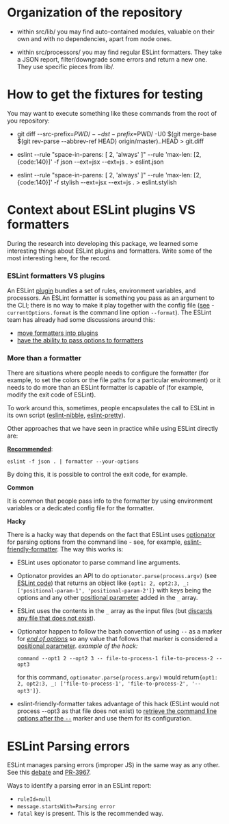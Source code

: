 # Organization of the repository

* within src/lib/ you may find auto-contained modules, valuable on their own and with no dependencies, apart from node ones.

* within src/processors/ you may find regular ESLint formatters. They take a JSON report, filter/downgrade some errors and return a new one. They use specific pieces from lib/.

# How to get the fixtures for testing

You may want to execute something like these commands from the root of you repository:

* git diff --src-prefix=$PWD/ --dst-prefix=$PWD/ -U0 $(git merge-base $(git rev-parse --abbrev-ref HEAD) origin/master)..HEAD > git.diff

* eslint --rule "space-in-parens: [ 2, 'always' ]" --rule 'max-len: [2, {code:140}]' -f json --ext=jsx --ext=js . > eslint.json

* eslint --rule "space-in-parens: [ 2, 'always' ]" --rule 'max-len: [2, {code:140}]' -f stylish --ext=jsx --ext=js . > eslint.stylish

# Context about ESLint plugins VS formatters

During the research into developing this package, we learned some interesting things about ESLint plugins and formatters. Write some of the most interesting here, for the record.

### ESLint formatters VS plugins

An ESLint [plugin](http://eslint.org/docs/developer-guide/working-with-plugins) bundles a set of rules, environment variables, and processors. An ESLint formatter is something you pass as an argument to the CLI; there is no way to make it play together with the config file ([see](https://github.com/eslint/eslint/blob/master/lib/cli.js#L192) - `currentOptions.format` is the command line option `--format`). The ESLint team has already had some discussions around this:

* [move formatters into plugins](https://github.com/eslint/eslint/issues/3013#issuecomment-121780989)
* [have the ability to pass options to formatters](https://github.com/eslint/eslint/issues/2989)

### More than a formatter

There are situations where people needs to configure the formatter (for example, to set the colors or the file paths for a particular environment) or it needs to do more than an ESLint formatter is capable of (for example, modify the exit code of ESLint).

To work around this, sometimes, people encapsulates the call to ESLint in its own script ([eslint-nibble](https://github.com/IanVS/eslint-nibble), [eslint-pretty](https://github.com/bugeats/eslint-pretty)).

Other approaches that we have seen in practice while using ESLint directly are:

**[Recommended](https://github.com/eslint/eslint/issues/3013#issuecomment-122032581)**:

	eslint -f json . | formatter --your-options

By doing this, it is possible to control the exit code, for example.

**Common**

It is common that people pass info to the formatter by using environment variables or a dedicated config file for the formatter.

**Hacky**

There is a hacky way that depends on the fact that ESLint uses [optionator](https://www.npmjs.com/package/optionator) for parsing options from the command line - see, for example, [eslint-friendly-formatter](https://github.com/royriojas/eslint-friendly-formatter#formatter-parameters). The way this works is:

* ESLint uses optionator to parse command line arguments.

* Optionator provides an API to do `optionator.parse(process.argv)` (see [ESLint code](https://github.com/eslint/eslint/blob/master/lib/cli.js#L135)) that returns an object like `{opt1: 2, opt2:3, _: ['positional-param-1', 'positional-param-2']}` with keys being the options and any other [positional parameter](http://wiki.bash-hackers.org/scripting/posparams) added in the `_` array.

* ESLint uses the contents in the `_` array as the input files (but [discards any file that does not exist](https://github.com/eslint/eslint/blob/master/lib/util/glob-util.js#L165)).

* Optionator happen to follow the bash convention of using `--` as a marker for _[end of options](http://wiki.bash-hackers.org/dict/terms/end_of_options)_ so any value that follows that marker is considered a [positional parameter](http://wiki.bash-hackers.org/scripting/posparams). _example of the hack:_

    `command --opt1 2 --opt2 3 -- file-to-process-1 file-to-process-2 --opt3`

    for this command, `optionator.parse(process.argv)` would return`{opt1: 2, opt2:3, _: ['file-to-process-1', 'file-to-process-2', '--opt3']}`.

* eslint-friendly-formatter takes advantage of this hack (ESLint would not process --opt3 as that file does not exist) to [retrieve the command line options after the `--`](https://github.com/royriojas/eslint-friendly-formatter/blob/master/index.js#L99) marker and use them for its configuration.

# ESLint Parsing errors

ESLint manages parsing errors (improper JS) in the same way as any other. See this [debate](https://github.com/eslint/eslint/issues/3555) and [PR-3967](https://github.com/eslint/eslint/pull/3967).

Ways to identify a parsing error in an ESLint report:

* `ruleId=null`
* `message.startsWith=Parsing error`
* `fatal` key is present. This is the recommended way.

